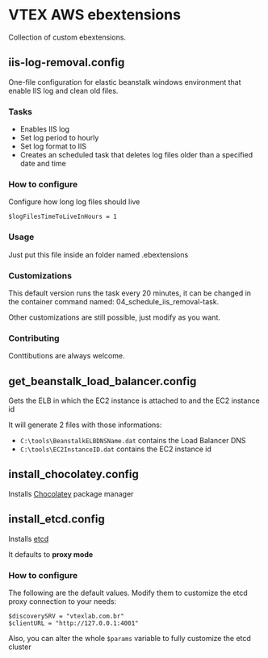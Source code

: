 # VTEX AWS ebextensions 

Collection of custom ebextensions.

## iis-log-removal.config
One-file configuration for elastic beanstalk windows environment that enable IIS log and clean old files.


### Tasks
* Enables IIS log
* Set log period to hourly
* Set log format to IIS
* Creates an scheduled task that deletes log files older than a specified date and time

### How to configure

Configure how long log files should live
```config
$logFilesTimeToLiveInHours = 1 
```

### Usage
Just put this file inside an folder named .ebextensions

### Customizations

This default version runs the task every 20 minutes, it can be changed in the container command named: 04_schedule_iis_removal-task.  

Other customizations are still possible, just modify as you want.

### Contributing
Conttibutions are always welcome.

## get_beanstalk_load_balancer.config
Gets the ELB in which the EC2 instance is attached to and the EC2 instance id

It will generate 2 files with those informations:

- `C:\tools\BeanstalkELBDNSName.dat` contains the Load Balancer DNS
- `C:\tools\EC2InstanceID.dat` contains the EC2 instance id

## install_chocolatey.config
Installs [Chocolatey](https://chocolatey.org/) package manager

## install_etcd.config
Installs [etcd](https://coreos.com/etcd/)

It defaults to **proxy mode**

### How to configure
The following are the default values. Modify them to customize the etcd proxy connection to your needs:
```
$discoverySRV = "vtexlab.com.br"
$clientURL = "http://127.0.0.1:4001"
```

Also, you can alter the whole `$params` variable to fully customize the etcd cluster

